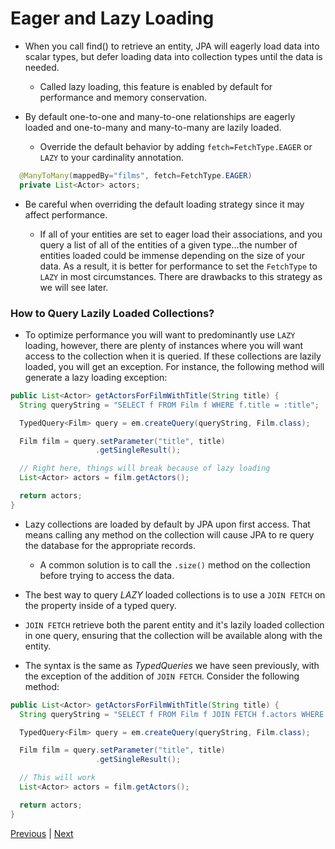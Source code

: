 # Eager and Lazy Loading

* When you call find() to retrieve an entity, JPA will eagerly load data into scalar types, but defer loading data into collection types until the data is needed.

  * Called lazy loading, this feature is enabled by default for performance and memory conservation.

* By default one-to-one and many-to-one relationships are eagerly loaded and one-to-many and many-to-many are lazily loaded.

  * Override the default behavior by adding `fetch=FetchType.EAGER` or `LAZY` to your cardinality annotation.

```java
  @ManyToMany(mappedBy="films", fetch=FetchType.EAGER)
  private List<Actor> actors;
```

  * Be careful when overriding the default loading strategy since it may affect performance.

    * If all of your entities are set to eager load their associations, and you query a list of all of the entities of a given type...the number of entities loaded could be immense depending on the size of your data. As a result, it is better for performance to set the `FetchType` to `LAZY` in most circumstances. There are drawbacks to this strategy as we will see later.

### How to Query Lazily Loaded Collections?
* To optimize performance you will want to predominantly use `LAZY` loading, however, there are plenty of instances where you will want access to the collection when it is queried. If these collections are lazily loaded, you will get an exception. For instance, the following method will generate a lazy loading exception:

```java
public List<Actor> getActorsForFilmWithTitle(String title) {
  String queryString = "SELECT f FROM Film f WHERE f.title = :title";

  TypedQuery<Film> query = em.createQuery(queryString, Film.class);

  Film film = query.setParameter("title", title)
                   .getSingleResult();

  // Right here, things will break because of lazy loading
  List<Actor> actors = film.getActors();

  return actors;
}
```
* Lazy collections are loaded by default by JPA upon first access. That means calling any method on the collection will cause JPA to re query the database for the appropriate records.
  * A common solution is to call the `.size()` method on the collection before trying to access the data. 

* The best way to query *LAZY* loaded collections is to use a `JOIN FETCH` on the property inside of a typed query.

* `JOIN FETCH` retrieve both the parent entity and it's lazily loaded collection in one query, ensuring that the collection will be available along with the entity.

* The syntax is the same as *TypedQueries* we have seen previously, with the exception of the addition of `JOIN FETCH`. Consider the following method:

```java
public List<Actor> getActorsForFilmWithTitle(String title) {
  String queryString = "SELECT f FROM Film f JOIN FETCH f.actors WHERE f.title = :title";

  TypedQuery<Film> query = em.createQuery(queryString, Film.class);

  Film film = query.setParameter("title", title)
                   .getSingleResult();

  // This will work
  List<Actor> actors = film.getActors();

  return actors;
}
```

[Previous](many_to_many.md) | [Next](labs.md)
